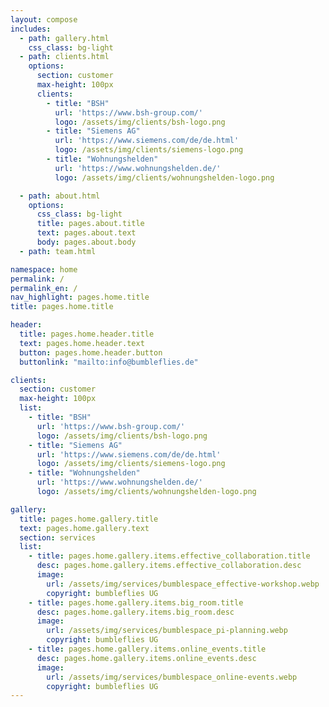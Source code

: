 ```yaml
---
layout: compose
includes:
  - path: gallery.html
    css_class: bg-light
  - path: clients.html
    options:
      section: customer
      max-height: 100px
      clients:
        - title: "BSH"
          url: 'https://www.bsh-group.com/'
          logo: /assets/img/clients/bsh-logo.png
        - title: "Siemens AG"
          url: 'https://www.siemens.com/de/de.html'
          logo: /assets/img/clients/siemens-logo.png
        - title: "Wohnungshelden"
          url: 'https://www.wohnungshelden.de/'
          logo: /assets/img/clients/wohnungshelden-logo.png

  - path: about.html 
    options:
      css_class: bg-light
      title: pages.about.title
      text: pages.about.text
      body: pages.about.body
  - path: team.html

namespace: home
permalink: /
permalink_en: /
nav_highlight: pages.home.title
title: pages.home.title

header:
  title: pages.home.header.title
  text: pages.home.header.text
  button: pages.home.header.button
  buttonlink: "mailto:info@bumbleflies.de"

clients:
  section: customer
  max-height: 100px
  list:
    - title: "BSH"
      url: 'https://www.bsh-group.com/'
      logo: /assets/img/clients/bsh-logo.png
    - title: "Siemens AG"
      url: 'https://www.siemens.com/de/de.html'
      logo: /assets/img/clients/siemens-logo.png
    - title: "Wohnungshelden"
      url: 'https://www.wohnungshelden.de/'
      logo: /assets/img/clients/wohnungshelden-logo.png

gallery:
  title: pages.home.gallery.title
  text: pages.home.gallery.text
  section: services
  list:
    - title: pages.home.gallery.items.effective_collaboration.title
      desc: pages.home.gallery.items.effective_collaboration.desc
      image: 
        url: /assets/img/services/bumblespace_effective-workshop.webp
        copyright: bumbleflies UG
    - title: pages.home.gallery.items.big_room.title
      desc: pages.home.gallery.items.big_room.desc
      image: 
        url: /assets/img/services/bumblespace_pi-planning.webp
        copyright: bumbleflies UG
    - title: pages.home.gallery.items.online_events.title
      desc: pages.home.gallery.items.online_events.desc
      image: 
        url: /assets/img/services/bumblespace_online-events.webp
        copyright: bumbleflies UG
---
```

